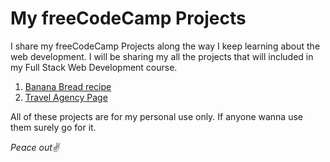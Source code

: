 <!DOCTYPE html>
<html lang="en">
  
  <head>
    <!--<title>My freeCodeCamp Projects</title>-->
    <meta charset="UTF-8">
  </head>
  <body>
    <h1>My freeCodeCamp Projects</h1>
    <p>I share my freeCodeCamp Projects along the way I keep learning about the web development. I will be sharing my all the projects that will included in my Full Stack Web Development course.</p>
  <ol>
    <li> <a href="https://gurtesh.github.io/freeCodeCamp-projects/build-a-recipe-page.html">Banana Bread recipe</a> </li>
    <li> <a href="https://gurtesh.github.io/freeCodeCamp-projects/build-a-travel-agency-page.html">Travel Agency Page</a> </li>
  </ol>
  </body>
  <footer>
    <p>All of these projects are for my personal use only. If anyone wanna use them surely go for it.</p>
    <em>Peace out✌️</em>
  </footer>
</html>
